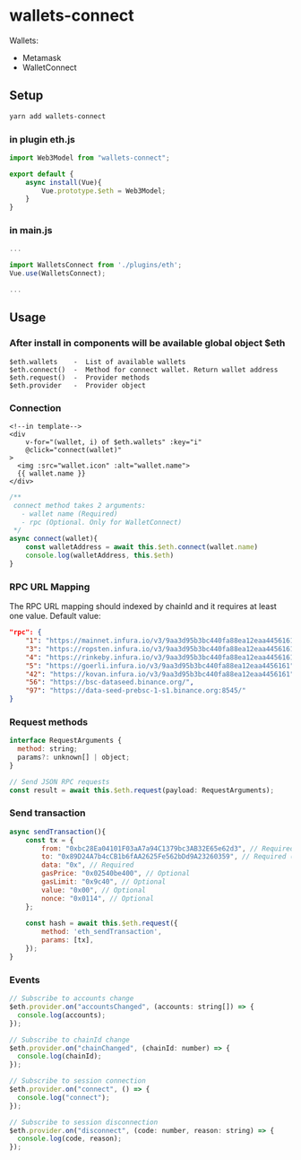 # wallets-connect

Wallets:
 - Metamask
 - WalletConnect

## Setup
```bash
yarn add wallets-connect
```

### in plugin eth.js

```javascript
import Web3Model from "wallets-connect";

export default {
    async install(Vue){
        Vue.prototype.$eth = Web3Model;
    }
}
```

### in main.js
```javascript
...

import WalletsConnect from './plugins/eth';
Vue.use(WalletsConnect);

...

```

## Usage

### After install in components will be available global object $eth

```
$eth.wallets    -  List of available wallets
$eth.connect()  -  Method for connect wallet. Return wallet address
$eth.request()  -  Provider methods
$eth.provider   -  Provider object
```

### Connection
```vue
<!--in template-->
<div
    v-for="(wallet, i) of $eth.wallets" :key="i"
    @click="connect(wallet)"
>
  <img :src="wallet.icon" :alt="wallet.name">
  {{ wallet.name }}
</div>
```

```js
/**
 connect method takes 2 arguments:
   - wallet name (Required)
   - rpc (Optional. Only for WalletConnect)
 */
async connect(wallet){
    const walletAddress = await this.$eth.connect(wallet.name)
    console.log(walletAddress, this.$eth)
}
```

### RPC URL Mapping
The RPC URL mapping should indexed by chainId and it requires at least one value.
Default value:
```json
"rpc": {
    "1": "https://mainnet.infura.io/v3/9aa3d95b3bc440fa88ea12eaa4456161",
    "3": "https://ropsten.infura.io/v3/9aa3d95b3bc440fa88ea12eaa4456161",
    "4": "https://rinkeby.infura.io/v3/9aa3d95b3bc440fa88ea12eaa4456161",
    "5": "https://goerli.infura.io/v3/9aa3d95b3bc440fa88ea12eaa4456161",
    "42": "https://kovan.infura.io/v3/9aa3d95b3bc440fa88ea12eaa4456161",
    "56": "https://bsc-dataseed.binance.org/",
    "97": "https://data-seed-prebsc-1-s1.binance.org:8545/"
}
```

### Request methods
```js
interface RequestArguments {
  method: string;
  params?: unknown[] | object;
}

// Send JSON RPC requests
const result = await this.$eth.request(payload: RequestArguments);
```


### Send transaction

```js
async sendTransaction(){
    const tx = {
        from: "0xbc28Ea04101F03aA7a94C1379bc3AB32E65e62d3", // Required
        to: "0x89D24A7b4cCB1b6fAA2625Fe562bDd9A23260359", // Required (for non contract deployments)
        data: "0x", // Required
        gasPrice: "0x02540be400", // Optional
        gasLimit: "0x9c40", // Optional
        value: "0x00", // Optional
        nonce: "0x0114", // Optional
    };
    
    const hash = await this.$eth.request({
        method: 'eth_sendTransaction',
        params: [tx],
    });
}
```

### Events 
```js
// Subscribe to accounts change
$eth.provider.on("accountsChanged", (accounts: string[]) => {
  console.log(accounts);
});

// Subscribe to chainId change
$eth.provider.on("chainChanged", (chainId: number) => {
  console.log(chainId);
});

// Subscribe to session connection
$eth.provider.on("connect", () => {
  console.log("connect");
});

// Subscribe to session disconnection
$eth.provider.on("disconnect", (code: number, reason: string) => {
  console.log(code, reason);
});
```
